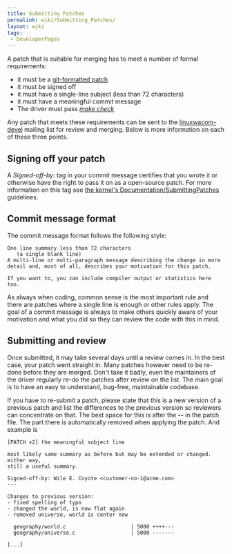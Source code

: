 ```yaml
---
title: Submitting Patches
permalink: wiki/Submitting_Patches/
layout: wiki
tags:
 - DeveloperPages
---
```


A patch that is suitable for merging has to meet a number of formal
requirements:

-   it must be a [ git-formatted patch](/wiki/Using_Git "wikilink")
-   it must be signed off
-   it must have a single-line subject (less than 72 characters)
-   it must have a meaningful commit message
-   The driver must pass [*make check*](/wiki/TestSuite "wikilink")

Any patch that meets these requirements can be sent to the
[linuxwacom-devel](https://lists.sourceforge.net/lists/listinfo/linuxwacom-devel)
mailing list for review and merging. Below is more information on each
of these three points.

Signing off your patch
----------------------

A *Signed-off-by:* tag in your commit message certifies that you wrote
it or otherwise have the right to pass it on as a open-source patch. For
more information on this tag see [the kernel's
Documentation/SubmittingPatches](http://lxr.linux.no/linux/Documentation/SubmittingPatches)
guidelines.

Commit message format
---------------------

The commit message format follows the following style:

    One line summary less than 72 characters
       (a single blank line)
    A multi-line or multi-paragraph message describing the change in more 
    detail and, most of all, describes your motivation for this patch.

    If you want to, you can include compiler output or statistics here too.

As always when coding, common sense is the most important rule and there
are patches where a single line is enough or other rules apply. The goal
of a commit message is always to make others quickly aware of your
motivation and what you did so they can review the code with this in
mind.

Submitting and review
---------------------

Once submitted, it may take several days until a review comes in. In the
best case, your patch went straight in. Many patches however need to be
re-done before they are merged. Don't take it badly, even the
maintainers of the driver regularly re-do the patches after review on
the list. The main goal is to have an easy to understand, bug-free,
maintainable codebase.

If you have to re-submit a patch, please state that this is a new
version of a previous patch and list the differences to the previous
version so reviewers can concentrate on that. The best space for this is
after the **--** in the patch file. The part there is automatically
removed when applying the patch. And example is

    [PATCH v2] the meaningful subject line

    most likely same summary as before but may be extended or changed. either way,
    still a useful summary.

    Signed-off-by: Wile E. Coyote <customer-no-1@acme.com>
    ---

    Changes to previous version:
    - fixed spelling of typo
    - changed the world, is now flat again
    - removed universe, world is center now

      geography/world.c                     | 5000 ++++---
      geography/universe.c                  | 5000 -------

    [...]
